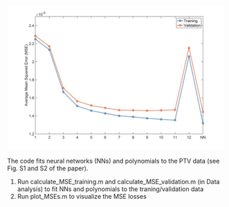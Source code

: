 <img src="MSEs.png" width="500" /> 

The code fits neural networks (NNs) and polynomials to the PTV data (see Fig. S1 and S2 of the paper).

1. Run calculate_MSE_training.m and calculate_MSE_validation.m (in Data analysis) to fit NNs and polynomials to the traning/validation data
2. Run plot_MSEs.m to visualize the MSE losses
